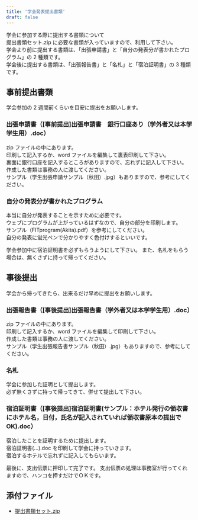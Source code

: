 ```yaml
---
title: '学会発表提出書類'
draft: false
---
```


学会に参加する際に提出する書類について  
提出書類セット.zip に必要な書類が入っていますので、利用して下さい。  
学会より前に提出する書類は、「出張申請書」と「自分の発表分が書かれたプログラム」の 2 種類です。  
学会後に提出する書類は、「出張報告書」と「名札」と「宿泊証明書」の 3 種類です。

## 事前提出書類

学会参加の 2 週間前くらいを目安に提出をお願いします。

### 出張申請書（[事前提出]出張申請書　銀行口座あり（学外者又は本学学生用）.doc）

zip ファイルの中にあります。  
印刷して記入するか、word ファイルを編集して裏表印刷して下さい。  
裏面に銀行口座を記入するところがありますので、忘れずに記入して下さい。  
作成した書類は事務の人に渡してください。  
サンプル（学生出張申請サンプル（秋田）.jpg）もありますので、参考にしてください。

### 自分の発表分が書かれたプログラム

本当に自分が発表することを示すために必要です。  
ウェブにプログラムが上がっているはずなので、自分の部分を印刷します。  
サンプル（FITprogram(Akita).pdf）を参考にしてください。  
自分の発表に蛍光ペンで分かりやすく色付けするといいです。

学会参加中に宿泊証明書を必ずもらうようにして下さい。
また、名札をもらう場合は、無くさずに持って帰ってください。

## 事後提出

学会から帰ってきたら、出来るだけ早めに提出をお願いします。

### 出張報告書（[事後提出]出張報告書（学外者又は本学学生用）.doc）

zip ファイルの中にあります。  
印刷して記入するか、word ファイルを編集して印刷して下さい。  
作成した書類は事務の人に渡してください。  
サンプル（学生出張報告書サンプル（秋田）.jpg）もありますので、参考にしてください。

### 名札

学会に参加した証明として提出します。  
必ず無くさずに持って帰ってきて、併せて提出して下さい。

### 宿泊証明書（[事後提出]宿泊証明書(サンプル：ホテル発行の領収書にホテル名，日付，氏名が記入されていれば領収書原本の提出で OK).doc）

宿泊したことを証明するために提出します。  
宿泊証明書(...).doc を印刷して学会に持っていきます。  
宿泊するホテルで忘れずに記入してもらいます。

最後に、支出伝票に押印して完了です。
支出伝票の処理は事務室が行ってくれますので、ハンコを押すだけでＯＫです。

## 添付ファイル

- [提出書類セット.zip](/content/workshop/paper/提出書類セット.zip)
